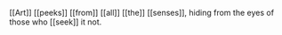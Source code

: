 [[Art]] [[peeks]] [[from]] [[all]] [[the]] [[senses]], hiding from the eyes of those who [[seek]] it not.  